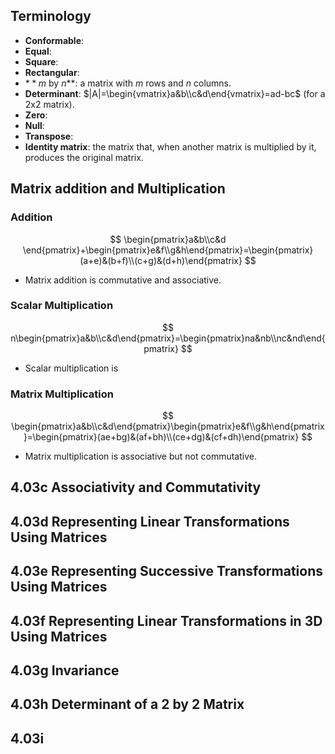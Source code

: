 ## Terminology

* **Conformable**:
* **Equal**:
* **Square**:
* **Rectangular**:
* $**m$ by $n$**: a matrix with $m$ rows and $n$ columns.
* **Determinant**: $|A|=\begin{vmatrix}a&b\\c&d\end{vmatrix}=ad-bc$ (for a 2x2 matrix).
* **Zero**:
* **Null**:
* **Transpose**:
* **Identity matrix**: the matrix that, when another matrix is multiplied by it, produces the original matrix.

## Matrix addition and Multiplication

### Addition

$$
\begin{pmatrix}a&b\\c&d \end{pmatrix}+\begin{pmatrix}e&f\\g&h\end{pmatrix}=\begin{pmatrix}(a+e)&(b+f)\\(c+g)&(d+h)\end{pmatrix}
$$

* Matrix addition is commutative and associative.

### Scalar Multiplication

$$
n\begin{pmatrix}a&b\\c&d\end{pmatrix}=\begin{pmatrix}na&nb\\nc&nd\end{pmatrix}
$$

* Scalar multiplication is

### Matrix Multiplication

$$
\begin{pmatrix}a&b\\c&d\end{pmatrix}\begin{pmatrix}e&f\\g&h\end{pmatrix}=\begin{pmatrix}(ae+bg)&(af+bh)\\(ce+dg)&(cf+dh)\end{pmatrix}
$$

* Matrix multiplication is associative but not commutative.

## 4.03c Associativity and Commutativity

## 4.03d Representing Linear Transformations Using Matrices

## 4.03e Representing Successive Transformations Using Matrices

## 4.03f Representing Linear Transformations in 3D Using Matrices

## 4.03g Invariance

## 4.03h Determinant of a 2 by 2 Matrix

## 4.03i